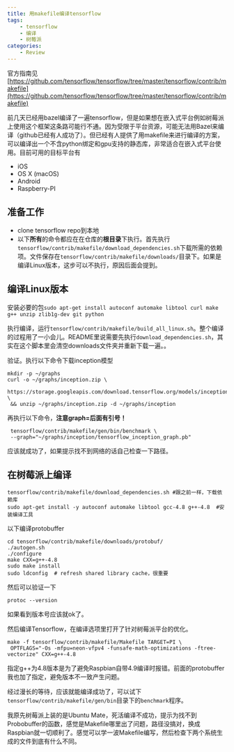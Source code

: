 ```yaml
---
title: 用makefile编译tensorflow
tags: 
    - tensorflow
    - 编译
    - 树莓派
categories: 
    - Review
---
```

官方指南见
[https://github.com/tensorflow/tensorflow/tree/master/tensorflow/contrib/makefile](https://github.com/tensorflow/tensorflow/tree/master/tensorflow/contrib/makefile)

前几天已经用bazel编译了一遍tensorflow，但是如果想在嵌入式平台例如树莓派上使用这个框架这条路可能行不通。因为受限于平台资源，可能无法用Bazel来编译（github已经有人成功了）。但已经有人提供了用makefile来进行编译的方案，可以编译出一个不含python绑定和gpu支持的静态库，非常适合在嵌入式平台使用。目前可用的目标平台有

- iOS
- OS X (macOS)
- Android
- Raspberry-PI

## 准备工作

- clone tensorflow repo到本地
- 以下**所有**的命令都应在在仓库的**根目录**下执行。首先执行`tensorflow/contrib/makefile/download_dependencies.sh`下载所需的依赖项。文件保存在`tensorflow/contrib/makefile/downloads/`目录下。如果是编译Linux版本，这步可以不执行，原因后面会提到。

## 编译Linux版本
安装必要的包`sudo apt-get install autoconf automake libtool curl make g++ unzip zlib1g-dev git python`

执行编译，运行`tensorflow/contrib/makefile/build_all_linux.sh`。整个编译的过程用了一小会儿。README里说需要先执行`download_dependencies.sh`，其实在这个脚本里会清空downloads文件夹并重新下载一遍。。

验证。执行以下命令下载inception模型

```
mkdir -p ~/graphs
curl -o ~/graphs/inception.zip \
 https://storage.googleapis.com/download.tensorflow.org/models/inception5h.zip \
 && unzip ~/graphs/inception.zip -d ~/graphs/inception
```

再执行以下命令，**注意graph=后面有引号！**

```
 tensorflow/contrib/makefile/gen/bin/benchmark \
 --graph="~/graphs/inception/tensorflow_inception_graph.pb"
```

应该就成功了，如果提示找不到网络的话自己检查一下路径。

## 在树莓派上编译

```
tensorflow/contrib/makefile/download_dependencies.sh #跟之前一样，下载依赖库
sudo apt-get install -y autoconf automake libtool gcc-4.8 g++-4.8  #安装编译工具
```

以下编译protobuffer
```
cd tensorflow/contrib/makefile/downloads/protobuf/
./autogen.sh
./configure
make CXX=g++-4.8
sudo make install
sudo ldconfig  # refresh shared library cache，很重要
```

然后可以验证一下
```
protoc --version
```
如果看到版本号应该就ok了。

然后编译Tensorflow，在编译选项里打开了针对树莓派平台的优化。
```
make -f tensorflow/contrib/makefile/Makefile TARGET=PI \
 OPTFLAGS="-Os -mfpu=neon-vfpv4 -funsafe-math-optimizations -ftree-vectorize" CXX=g++-4.8
```
指定g++为4.8版本是为了避免Raspbian自带4.9编译时报错。前面的protobuffer我也加了指定，避免版本不一致产生问题。

经过漫长的等待，应该就能编译成功了，可以试下``tensorflow/contrib/makefile/gen/bin``目录下的``benchmark``程序。

我原先树莓派上装的是Ubuntu Mate，死活编译不成功，提示为找不到Probobuffer的函数，感觉是Makefile哪里出了问题，路径没搞对，换成Raspbian就一切顺利了。感觉可以学一波Makefile编写，然后检查下两个系统生成的文件到底有什么不同。

